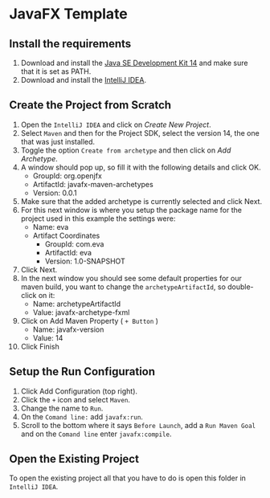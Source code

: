 # JavaFX Template
## Install the requirements
1. Download and install the [Java SE Development Kit 14](https://www.oracle.com/java/technologies/javase-jdk14-downloads.html) and make sure that it is set as PATH.
2. Download and install the [IntelliJ IDEA](https://www.jetbrains.com/idea/download/).

## Create the Project from Scratch
1. Open the `IntelliJ IDEA` and click on *Create New Project*.
2. Select `Maven` and then for the Project SDK, select the version 14, the one that was just installed.
3. Toggle the option `Create from archetype` and then click on *Add Archetype*.
4. A window should pop up, so fill it with the following details and click OK.
    - GroupId: org.openjfx
    - ArtifactId: javafx-maven-archetypes
    - Version: 0.0.1
5. Make sure that the added archetype is currently selected and click Next.
6. For this next window is where you setup the package name for the project used in this example the settings were:
    - Name: eva
    - Artifact Coordinates
        - GroupId: com.eva
        - ArtifactId: eva
        - Version: 1.0-SNAPSHOT
7. Click Next.
8. In the next window you should see some default properties for our maven build, you want to change the `archetypeArtifactId`, so double-click on it:
    - Name: archetypeArtifactId
    - Value: javafx-archetype-fxml 
9. Click on Add Maven Property ( `+ Button` )
    - Name: javafx-version
    - Value: 14
10. Click Finish

## Setup the Run Configuration
1. Click Add Configuration (top right).
2. Click the `+` icon and select `Maven`.
3. Change the name to `Run`.
4. On the `Comand line:` add `javafx:run`.
5. Scroll to the bottom where it says `Before Launch`, add a `Run Maven Goal` and on the `Comand line` enter `javafx:compile`.
## Open the Existing Project
To open the existing project all that you have to do is open this folder in `IntelliJ IDEA`.
